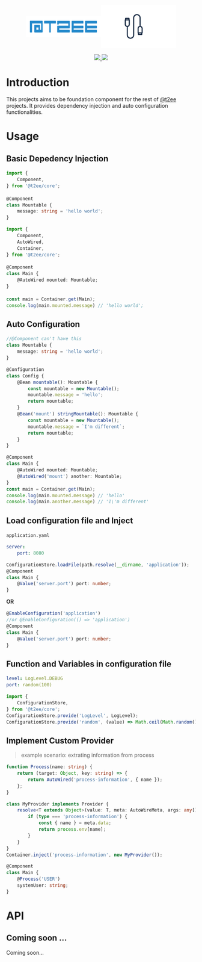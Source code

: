 <div style="display:flex;flex-direction:row;align-items:center;justify-content:center;width:100%;" align="center">
    <a href="http://t2ee.org">
        <img width="200" src="https://github.com/t2ee/core/raw/master/docs/t2ee.png">
    </a>
    <a href="http://core.t2ee.org">
        <img width="200" src="https://github.com/t2ee/core/raw/master/docs/core.png">
    </a>
</div>

<p align="center">
    <a href="https://travis-ci.org/t2ee/core">
        <img src="https://img.shields.io/travis/t2ee/core/master.svg?style=flat-square">
    </a>
    <a href="https://coveralls.io/r/t2ee/core?branch=master">
        <img src="https://img.shields.io/coveralls/t2ee/core/master.svg?style=flat-square">
    </a>
</p>

# Introduction

This projects aims to be foundation component for the rest of [@t2ee](https://github.com/t2ee) projects. It provides dependency injection and auto configuration functionalities.

# Usage

## Basic Depedency Injection
```typescript
import {
    Component,
} from '@t2ee/core';

@Component
class Mountable {
    message: string = 'hello world';
}
```

```typescript
import {
    Component,
    AutoWired,
    Container,
} from '@t2ee/core';

@Component
class Main {
    @AutoWired mounted: Mountable;
}

const main = Container.get(Main);
console.log(main.mounted.message) // 'hello world';
```

## Auto Configuration
```typescript
//@Component can't have this
class Mountable {
    message: string = 'hello world';
}
```

```typescript
@Configuration
class Config {
    @Bean mountable(): Mountable {
        const mountable = new Mountable();
        mountable.message = 'hello';
        return mountable;
    }
    @Bean('mount') stringMountable(): Mountable {
        const mountable = new Mountable();
        mountable.message = `I'm different`;
        return mountable;
    }
}
```

```typescript
@Component
class Main {
    @AutoWired mounted: Mountable;
    @AutoWired('mount') another: Mountable;
}
const main = Container.get(Main);
console.log(main.mounted.message) // 'hello'
console.log(main.another.message) // 'I\'m different'
```

## Load configuration file and Inject

`application.yaml`
```yaml
server:
    port: 8080
```

```typescript
ConfigurationStore.loadFile(path.resolve(__dirname, 'application'));
@Component
class Main {
    @Value('server.port') port: number;
}
```

__OR__

```typescript
@EnableConfiguration('application')
//or @EnableConfiguration(() => 'application')
@Component
class Main {
    @Value('server.port') port: number;
}
```

## Function and Variables in configuration file

```yaml
level: LogLevel.DEBUG
port: random(100)
```

```typescript
import {
    ConfigurationStore,
} from '@t2ee/core';
ConfigurationStore.provide('LogLevel', LogLevel);
ConfigurationStore.provide('random', (value) => Math.ceil(Math.random() * value));
```

## Implement Custom Provider

> example scenario: extrating information from process

```typescript
function Process(name: string) {
    return (target: Object, key: string) => {
        return AutoWired('process-information', { name });
    };
}
```

```typescript
class MyProvider implements Provider {
    resolve<T extends Object>(value: T, meta: AutoWireMeta, args: any[]) {
        if (type === 'process-information') {
            const { name } = meta.data;
            return process.env[name];
        }
    }
}
Container.inject('process-information', new MyProvider());
```

```typescript
@Component
class Main {
    @Process('USER')
    systemUser: string;
}
```

# API

## Coming soon ...

Coming soon...
